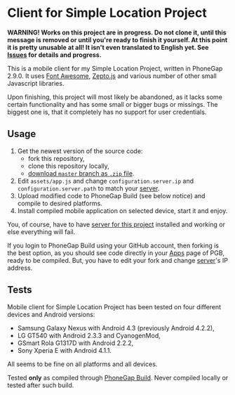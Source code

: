 # Client for Simple Location Project

**WARNING! Works on this project are in progress. Do not clone it, until this message is removed or until you're ready to finish it yourself. At this point it is pretty unusable at all! It isn't even translated to English yet. See [Issues](https://github.com/trejder/slp-client/issues) for details and progress.**

This is a mobile client for my Simple Location Project, written in PhoneGap 2.9.0. It uses [Font Awesome](http://fontawesome.io/icons/), [Zepto.js](http://zeptojs.com/) and various number of other small Javascript libraries.

Upon finishing, this project will most likely be abandoned, as it lacks some certain functionality and has some small or bigger bugs or missings. The biggest one is, that it completely has no support for user credentials.

## Usage

1. Get the newest version of the source code:
    - fork this repository,
    - clone this repository locally,
    - [download `master` branch as `.zip` file](https://github.com/trejder/slp-client/archive/master.zip).
2. Edit `assets/app.js` and change `configuration.server.ip` and `configuration.server.path` to match your [server](https://github.com/trejder/slp-server).
3. Upload modified code to PhoneGap Build (see below notice) and compile to desired platforms.
4. Install compiled mobile application on selected device, start it and enjoy.

You, of course, have to have [server for this project](https://github.com/trejder/slp-server) installed and working or else everything will fail.

If you login to PhoneGap Build using your GitHub account, then forking is the best option, as you should see code directly in your [Apps](https://build.phonegap.com/apps) page of PGB, ready to be compiled. But, you have to edit your fork and change [server](https://github.com/trejder/slp-server)'s IP address.

## Tests

Mobile client for Simple Location Project has been tested on four different devices and Android versions:

- Samsung Galaxy Nexus with Android 4.3 (previously Android 4.2.2),
- LG GT540 with Android 2.3.3 and CyanogenMod, 
- GSmart Rola G1317D with Android 2.2.2,
- Sony Xperia E with Android 4.1.1.

All seems to be fine on all platforms and all devices.

Tested **only** as compiled through [PhoneGap Build](http://build.phonegap.com). Never compiled locally or tested after such build.